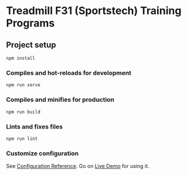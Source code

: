 # Treadmill F31 (Sportstech) Training Programs

## Project setup
```
npm install
```

### Compiles and hot-reloads for development
```
npm run serve
```

### Compiles and minifies for production
```
npm run build
```

### Lints and fixes files
```
npm run lint
```

### Customize configuration
See [Configuration Reference](https://cli.vuejs.org/config/).
Go on [Live Demo](https://threadmill-training.netlify.app/) for using it.
